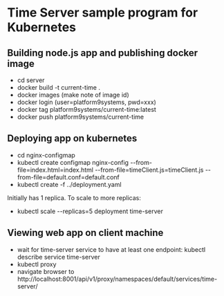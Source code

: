 # Time Server sample program for Kubernetes

## Building node.js app and publishing docker image

- cd server
- docker build -t current-time .
- docker images (make note of image id)
- docker login (user=platform9systems, pwd=xxx)
- docker tag <image-id> platform9systems/current-time:latest
- docker push platform9systems/current-time

## Deploying app on kubernetes

- cd nginx-configmap
- kubectl create configmap nginx-config --from-file=index.html=index.html --from-file=timeClient.js=timeClient.js --from-file=default.conf=default.conf
- kubectl create -f ../deployment.yaml

Initially has 1 replica. To scale to more replicas:

- kubectl scale --replicas=5 deployment time-server

## Viewing web app on client machine

- wait for time-server service to have at least one endpoint: kubectl describe service time-server 
- kubectl proxy
- navigate browser to http://localhost:8001/api/v1/proxy/namespaces/default/services/time-server/
